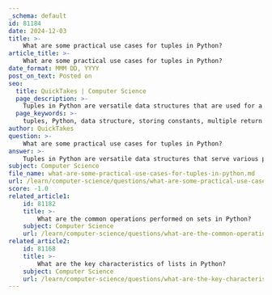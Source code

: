 ```yaml
---
_schema: default
id: 81184
date: 2024-12-03
title: >-
    What are some practical use cases for tuples in Python?
article_title: >-
    What are some practical use cases for tuples in Python?
date_format: MMM DD, YYYY
post_on_text: Posted on
seo:
  title: QuickTakes | Computer Science
  page_description: >-
    Tuples in Python are versatile data structures that are used for a variety of practical applications such as storing constants, returning multiple values from functions, representing database records, and more, all while ensuring data integrity and efficiency.
  page_keywords: >-
    tuples, Python, data structure, storing constants, multiple return values, database records, value swapping, dictionary keys, fixed collections, looping, empty tuples, immutability, efficiency, data integrity, programming scenarios
author: QuickTakes
question: >-
    What are some practical use cases for tuples in Python?
answer: >-
    Tuples in Python are versatile data structures that serve various practical purposes across different programming scenarios. Here are some common use cases for tuples:\n\n1. **Storing Constants**: Tuples can be used to store constant values, such as mathematical constants or configuration settings. Their immutability ensures that these values remain unchanged throughout the program's execution.\n\n2. **Multiple Return Values**: Functions in Python can return multiple values as a tuple. This allows for efficient handling of complex data without the need for creating a custom data structure.\n\n3. **Database Records**: Tuples can represent a single record in a database, where each element of the tuple corresponds to a field in the record. This makes it easy to manage and manipulate data retrieved from databases.\n\n4. **Value Swapping**: Tuples can be used for value swapping in a concise manner. For example:\n   ```python\n   a = 5\n   b = 10\n   a, b = b, a\n   print(a, b)  # Output: 10 5\n   ```\n\n5. **Dictionary Keys**: Due to their immutability, tuples can be used as keys in dictionaries, whereas lists cannot. This is particularly useful when you need to create a mapping based on composite keys.\n\n6. **Representing Fixed Collections**: Tuples are ideal for representing fixed collections of items, such as coordinates (x, y), RGB color values (red, green, blue), or any other set of related values that should not change.\n\n7. **Looping**: Tuples can be used in loops, especially when iterating over a list of tuples, which is common in data processing tasks.\n\n8. **Empty Tuples**: An empty tuple can be useful in certain algorithmic contexts where a placeholder for a structure is required.\n\nOverall, tuples are a valuable and flexible data structure in Python, playing a crucial role in managing data, function returns, and various other use cases. Their immutability and performance characteristics make them particularly suitable for scenarios where data integrity and efficiency are paramount.
subject: Computer Science
file_name: what-are-some-practical-use-cases-for-tuples-in-python.md
url: /learn/computer-science/questions/what-are-some-practical-use-cases-for-tuples-in-python
score: -1.0
related_article1:
    id: 81182
    title: >-
        What are the common operations performed on sets in Python?
    subject: Computer Science
    url: /learn/computer-science/questions/what-are-the-common-operations-performed-on-sets-in-python
related_article2:
    id: 81168
    title: >-
        What are the key characteristics of lists in Python?
    subject: Computer Science
    url: /learn/computer-science/questions/what-are-the-key-characteristics-of-lists-in-python
---
```


&nbsp;